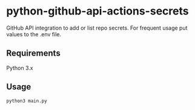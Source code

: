# python-github-api-actions-secrets

GitHub API integration to add or list repo secrets. For frequent usage put values to the .env file.

## Requirements

Python 3.x

## Usage

```bash
python3 main.py
```
